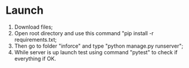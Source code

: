 # Launch
1) Download files;
2) Open root directory and use this command "pip install -r requirements.txt;
3) Then go to folder "inforce" and type "python manage.py runserver";
4) While server is up launch test using command "pytest" to check if everything if OK.
